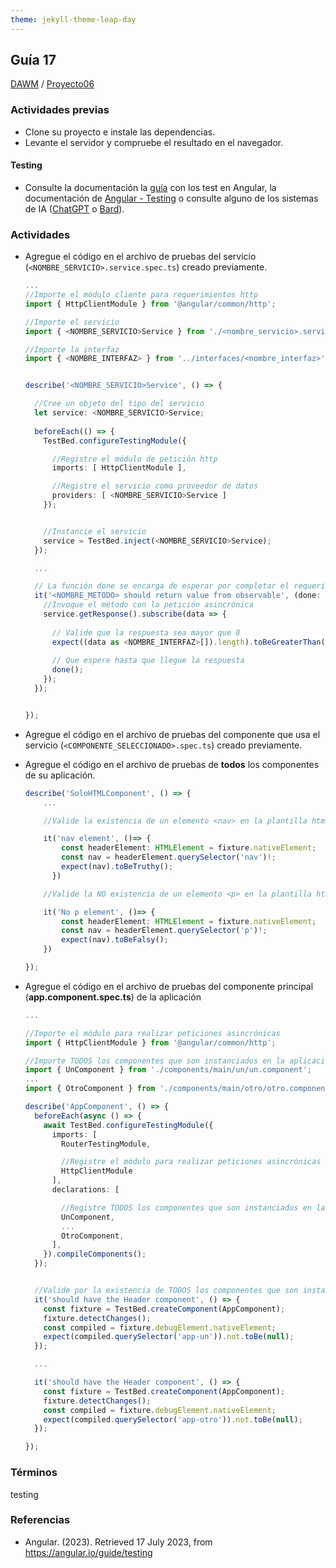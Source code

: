 ```yaml
---
theme: jekyll-theme-leap-day
---
```


## Guía 17

[DAWM](/DAWM/) / [Proyecto06](/DAWM/proyectos/2023/proyecto06)

### Actividades previas

* Clone su proyecto e instale las dependencias.
* Levante el servidor y compruebe el resultado en el navegador.

#### Testing

* Consulte la documentación la [guía](recursos/TestAngularV2.pdf) con los test en Angular, la documentación de [Angular - Testing](https://angular.io/guide/testing) o consulte alguno de los sistemas de IA ([ChatGPT](https://chat.openai.com/) o [Bard](https://bard.google.com/)).

### Actividades

* Agregue el código en el archivo de pruebas del servicio (`<NOMBRE_SERVICIO>.service.spec.ts`) creado previamente.

	```typescript
	...
	//Importe el módulo cliente para requerimientos http
	import { HttpClientModule } from '@angular/common/http';

	//Importe el servicio
	import { <NOMBRE_SERVICIO>Service } from './<nombre_servicio>.service';

	//Importe la interfaz
	import { <NOMBRE_INTERFAZ> } from '../interfaces/<nombre_interfaz>';


	describe('<NOMBRE_SERVICIO>Service', () => {

	  //Cree un objeto del tipo del servicio
	  let service: <NOMBRE_SERVICIO>Service;
	  
	  beforeEach(() => {
	    TestBed.configureTestingModule({

	      //Registre el módulo de petición http
	      imports: [ HttpClientModule ],

	      //Registre el servicio como proveedor de datos
	      providers: [ <NOMBRE_SERVICIO>Service ]
	    });


	    //Instancie el servicio
	    service = TestBed.inject(<NOMBRE_SERVICIO>Service);
	  });

	  ...

	  // La función done se encarga de esperar por completar el requerimiento
	  it('<NOMBRE_METODO> should return value from observable', (done: DoneFn) => {
	  	//Invoque el método con la petición asincrónica
	    service.getResponse().subscribe(data => {
	      
	      // Valide que la respuesta sea mayor que 0
	      expect((data as <NOMBRE_INTERFAZ>[]).length).toBeGreaterThan(0)
	      
	      // Que espere hasta que llegue la respuesta 
	      done();
	    });
	  });


	});
	```

* Agregue el código en el archivo de pruebas del componente que usa el servicio (`<COMPONENTE_SELECCIONADO>.spec.ts`) creado previamente.
* Agregue el código en el archivo de pruebas de **todos** los componentes de su aplicación.

	```typescript
	describe('SoloHTMLComponent', () => {
		...

		//Valide la existencia de un elemento <nav> en la plantilla html del elemento

		it('nav element', ()=> {
		    const headerElement: HTMLElement = fixture.nativeElement;
		    const nav = headerElement.querySelector('nav')!;
		    expect(nav).toBeTruthy();
		  })

		//Valide la NO existencia de un elemento <p> en la plantilla html del elemento

		it('No p element', ()=> {
			const headerElement: HTMLElement = fixture.nativeElement;
			const nav = headerElement.querySelector('p')!;
			expect(nav).toBeFalsy();
		})

	});	
	```

	
* Agregue el código en el archivo de pruebas del componente principal (**app.component.spec.ts**) de la aplicación

	```typescript
	...

	//Importe el módulo para realizar peticiones asincrónicas
	import { HttpClientModule } from '@angular/common/http';

	//Importe TODOS los componentes que son instanciados en la aplicación mediante un selector
	import { UnComponent } from './components/main/un/un.component';
	...
	import { OtroComponent } from './components/main/otro/otro.component';

	describe('AppComponent', () => {
	  beforeEach(async () => {
	    await TestBed.configureTestingModule({
	      imports: [
	        RouterTestingModule,

	        //Registre el módulo para realizar peticiones asincrónicas
	        HttpClientModule
	      ],
	      declarations: [

	      	//Registre TODOS los componentes que son instanciados en la aplicación mediante un selector
	        UnComponent,
	        ...
	        OtroComponent,
	      ],
	    }).compileComponents();
	  });


	  //Valide por la existencia de TODOS los componentes que son instanciados en la aplicación mediante un selector
	  it('should have the Header component', () => {
	    const fixture = TestBed.createComponent(AppComponent);
	    fixture.detectChanges();
	    const compiled = fixture.debugElement.nativeElement;
	    expect(compiled.querySelector('app-un')).not.toBe(null);
	  });

	  ...

	  it('should have the Header component', () => {
	    const fixture = TestBed.createComponent(AppComponent);
	    fixture.detectChanges();
	    const compiled = fixture.debugElement.nativeElement;
	    expect(compiled.querySelector('app-otro')).not.toBe(null);
	  });

	});
	```
	

### Términos

testing

### Referencias

*  Angular. (2023). Retrieved 17 July 2023, from https://angular.io/guide/testing
